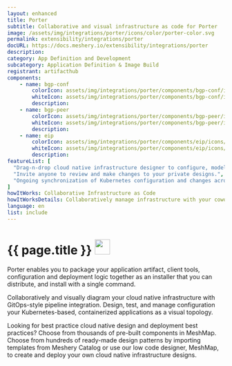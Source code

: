 ```yaml
---
layout: enhanced
title: Porter
subtitle: Collaborative and visual infrastructure as code for Porter
image: /assets/img/integrations/porter/icons/color/porter-color.svg
permalink: extensibility/integrations/porter
docURL: https://docs.meshery.io/extensibility/integrations/porter
description: 
category: App Definition and Development
subcategory: Application Definition & Image Build
registrant: artifacthub
components: 
	- name: bgp-conf
		colorIcon: assets/img/integrations/porter/components/bgp-conf/icons/color/bgp-conf-color.svg
		whiteIcon: assets/img/integrations/porter/components/bgp-conf/icons/white/bgp-conf-white.svg
		description: 
	- name: bgp-peer
		colorIcon: assets/img/integrations/porter/components/bgp-peer/icons/color/bgp-peer-color.svg
		whiteIcon: assets/img/integrations/porter/components/bgp-peer/icons/white/bgp-peer-white.svg
		description: 
	- name: eip
		colorIcon: assets/img/integrations/porter/components/eip/icons/color/eip-color.svg
		whiteIcon: assets/img/integrations/porter/components/eip/icons/white/eip-white.svg
		description: 
featureList: [
  "Drag-n-drop cloud native infrastructure designer to configure, model, and deploy your workloads.",
  "Invite anyone to review and make changes to your private designs.",
  "Ongoing synchronization of Kubernetes configuration and changes across any number of clusters."
]
howItWorks: Collaborative Infrastructure as Code
howItWorksDetails: Collaboratively manage infrastructure with your coworkers synchronously sharing the same designs.
language: en
list: include
---
```

<h1>{{ page.title }} <img src="{{ page.image }}" style="width: 35px; height: 35px;" /></h1>

<p>
Porter enables you to package your application artifact, client tools, configuration and deployment logic together as an installer that you can distribute, and install with a single command.
</p>
<p>
    Collaboratively and visually diagram your cloud native infrastructure with GitOps-style pipeline integration. Design, test, and manage configuration your Kubernetes-based, containerized applications as a visual topology.
</p>
<p>
    Looking for best practice cloud native design and deployment best practices? Choose from thousands of pre-built components in MeshMap. Choose from hundreds of ready-made design patterns by importing templates from Meshery Catalog or use our low code designer, MeshMap, to create and deploy your own cloud native infrastructure designs.
</p>
